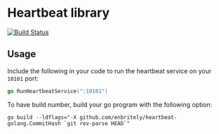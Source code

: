 # Heartbeat library
[![Build Status](https://travis-ci.org/enbritely/heartbeat-golang.svg)](https://travis-ci.org/enbritely/heartbeat-golang)
## Usage

Include the following in your code to run the heartbeat service on your `10101` port:

```go
go RunHeartbeatService(":10101")
```

To have build number, build your go program with the following option:

```console
go build --ldflags="-X github.com/enbritely/heartbeat-golang.CommitHash `git rev-parse HEAD`"
```
